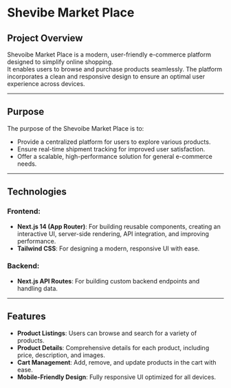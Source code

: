 # Shevibe Market Place  

## Project Overview  
Shevoibe Market Place is a modern, user-friendly e-commerce platform designed to simplify online shopping.  
It enables users to browse and purchase products seamlessly. The platform incorporates a clean and responsive design to ensure an optimal user experience across devices.

---

## Purpose  
The purpose of the Shevoibe Market Place is to:  
- Provide a centralized platform for users to explore various products.  
- Ensure real-time shipment tracking for improved user satisfaction.  
- Offer a scalable, high-performance solution for general e-commerce needs.

---

## Technologies  

### Frontend:  
- **Next.js 14 (App Router)**: For building reusable components, creating an interactive UI, server-side rendering, API integration, and improving performance.  
- **Tailwind CSS**: For designing a modern, responsive UI with ease.  

### Backend:  
- **Next.js API Routes**: For building custom backend endpoints and handling data.  

---

## Features  
- **Product Listings**: Users can browse and search for a variety of products.  
- **Product Details**: Comprehensive details for each product, including price, description, and images.  
- **Cart Management**: Add, remove, and update products in the cart with ease.  
- **Mobile-Friendly Design**: Fully responsive UI optimized for all devices.  
